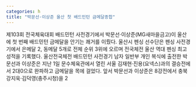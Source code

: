 ```yaml
---
categories: h
title: "박문선·이상준 울산 첫 배드민턴 금메달종합"
---
```

제103회 전국체육대회 배드민턴 사전경기에서 박문선·이상준(MG새마을금고)이 울산에 첫 번째 배드민턴 금메달을 안기는 쾌거를 이뤘다. 울산시 펜싱 선수단은 펜싱 사전경기에서 은메달 2, 동메달 5개로 전체 순위 3위에 오르며 전국체전 울산 역대 펜싱 최고 성적을 기록했다. 울산전국체전 배드민턴 사전경기 남자 일반부 개인 복식에 출전한 박문선과 이상준은 지난 1일 문수체육관에서 열린 서울 김재현·진용(요넥스)과의 결승전에서 2대0으로 완파하고 금메달을 목에 걸었다. 앞서 박문선과 이상준은 8강전에서 충북 강지욱·김덕영(충주시청)을 2